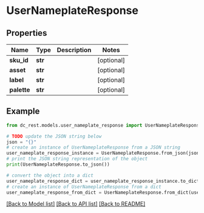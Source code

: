 # UserNameplateResponse


## Properties

Name | Type | Description | Notes
------------ | ------------- | ------------- | -------------
**sku_id** | **str** |  | [optional] 
**asset** | **str** |  | [optional] 
**label** | **str** |  | [optional] 
**palette** | **str** |  | [optional] 

## Example

```python
from dc_rest.models.user_nameplate_response import UserNameplateResponse

# TODO update the JSON string below
json = "{}"
# create an instance of UserNameplateResponse from a JSON string
user_nameplate_response_instance = UserNameplateResponse.from_json(json)
# print the JSON string representation of the object
print(UserNameplateResponse.to_json())

# convert the object into a dict
user_nameplate_response_dict = user_nameplate_response_instance.to_dict()
# create an instance of UserNameplateResponse from a dict
user_nameplate_response_from_dict = UserNameplateResponse.from_dict(user_nameplate_response_dict)
```
[[Back to Model list]](../README.md#documentation-for-models) [[Back to API list]](../README.md#documentation-for-api-endpoints) [[Back to README]](../README.md)


